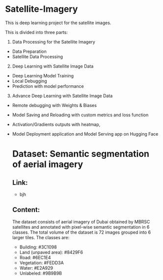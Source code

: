 # Satellite-Imagery
This is deep learning project for the satellite images. 

This is divided into three parts:

1. Data Processing for the Satellite Imagery
- Data Preparation
- Satellite Data Processing
  
2. Deep Learning with Satellite Image Data
- Deep Learning Model Training
- Local Debugging
- Prediction with model performance
  
3. Advance Deep Learning with Satellite Image Data
-  Remote debugging with Weights & Biases
- Model Saving and Reloading with custom metrics and loss function 
- Activation/Gradients outputs with heatmap, 
- Model Deployment application and Model Serving app on Hugging Face

  # Dataset: Semantic segmentation of aerial imagery
  ## Link:
  - bjh
  ## Content: 
  The dataset consists of aerial imagery of Dubai obtained by MBRSC satellites and annotated with pixel-wise semantic segmentation in 6 classes. The total volume of the dataset is 72 images grouped into 6 larger tiles. The 
  classes are:
  - Building: #3C1098
  - Land (unpaved area): #8429F6
  - Road: #6EC1E4
  - Vegetation: #FEDD3A
  - Water: #E2A929
  - Unlabeled: #9B9B9B
  
  
